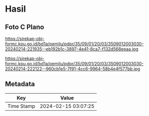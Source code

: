 # Hasil

## Foto C Plano

https://sirekap-obj-formc.kpu.go.id/bd1a/pemilu/pdpr/35/09/01/20/03/3509012003030-20240214-221935--eb192b1c-3897-4e41-8ca7-f132d568eeaa.jpg

https://sirekap-obj-formc.kpu.go.id/bd1a/pemilu/pdpr/35/09/01/20/03/3509012003030-20240214-222122--960cb1e5-7f91-4cc6-9964-58b4e4f577bb.jpg


## Metadata

| Key        | Value               |
| ---------- | ------------------- |
| Time Stamp | 2024-02-15 03:07:25 |



